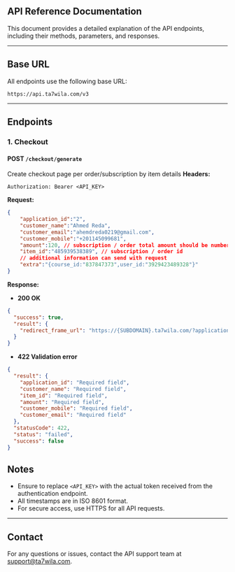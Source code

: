 ## API Reference Documentation
This document provides a detailed explanation of the API endpoints, including their methods, parameters, and responses.

---
## Base URL
All endpoints use the following base URL:
```
https://api.ta7wila.com/v3
```
---
## Endpoints
### 1. Checkout
#### POST `/checkout/generate`
Create checkout page per order/subscription by item details
**Headers:**
```
Authorization: Bearer <API_KEY>
```
**Request:**
```json
{
    "application_id":"2",
    "customer_name":"Ahmed Reda",
    "customer_email":"ahemdreda0219@gmail.com",
    "customer_mobile":"+201145099681",
    "amount":120, // subscription / order total amount should be number
    "item_id":"485939538389", // subscription / order id
    // additional information can send with request
    "extra":"{course_id:"837847373",user_id:"3929423489328"}"
}
```
**Response:**
- **200 OK**
```json
{
  "success": true,
  "result": {
    "redirect_frame_url": "https://{SUBDOMAIN}.ta7wila.com/?application_id=2&amount=120&ref_id=CTRI20250122000006&token={API_KEY}"
  }
}
```
- **422 Validation error**
```json
{
  "result": {
    "application_id": "Required field",
    "customer_name": "Required field",
    "item_id": "Required field",
    "amount": "Required field",
    "customer_mobile": "Required field",
    "customer_email": "Required field"
  },
  "statusCode": 422,
  "status": "failed",
  "success": false
}
```

## Notes

- Ensure to replace `<API_KEY>` with the actual token received from the authentication endpoint.
- All timestamps are in ISO 8601 format.
- For secure access, use HTTPS for all API requests.
---
## Contact
For any questions or issues, contact the API support team at support@ta7wila.com.